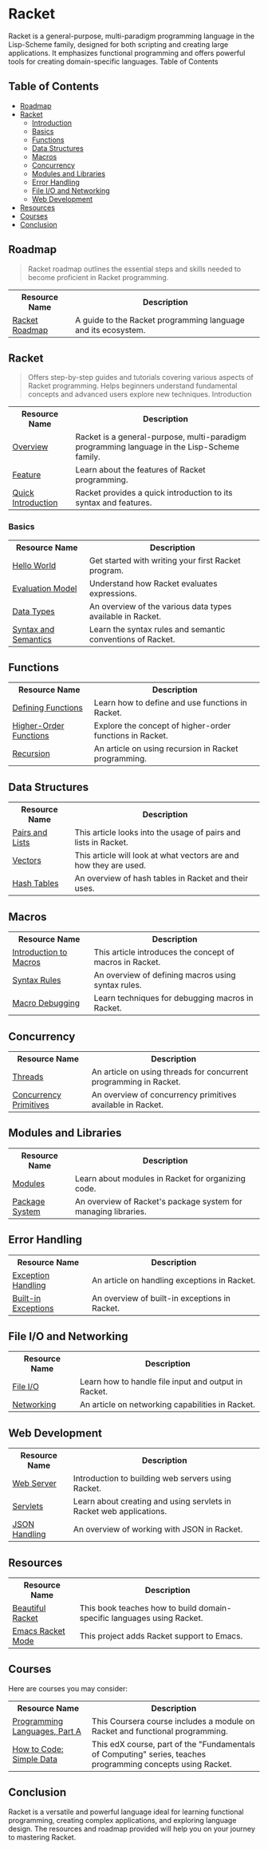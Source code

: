 # Racket 

Racket is a general-purpose, multi-paradigm programming language in the Lisp-Scheme family, designed for both scripting and creating large applications. It emphasizes functional programming and offers powerful tools for creating domain-specific languages.
Table of Contents

## Table of Contents

- [Roadmap](#roadmap)<br>
- [Racket](#racket)<br>
   - [Introduction](#introduction)<br>
   - [Basics](#basics)<br>
   - [Functions](#functions)<br>
   - [Data Structures](#data-structures)<br>
   - [Macros](#macros)<br>
   - [Concurrency](#concurrency)<br>
   - [Modules and Libraries](#modules-and-libraries)<br>
   - [Error Handling](#error-handling)<br>
   - [File I/O and Networking](#file-io-and-networking)<br>
   - [Web Development](#web-development)<br>
- [Resources](#resources)<br> 
- [Courses](#courses)
- [Conclusion](#conclusion)


## Roadmap

> Racket roadmap outlines the essential steps and skills needed to become proficient in Racket programming.
<table width="100%" id="Roadmap">
  <tr>
    <th>Resource Name</th>
    <th>Description</th>
  </tr>
  <tr>
    <td><a href="https://racket.discourse.group/t/what-is-the-racket-roadmap/2204/6">Racket Roadmap</a></td>
    <td>A guide to the Racket programming language and its ecosystem.</td>
  </tr>
</table>

## Racket

> Offers step-by-step guides and tutorials covering various aspects of Racket programming. Helps beginners understand fundamental concepts and advanced users explore new techniques.
Introduction
<table width="100%">
  <tr>
    <th>Resource Name</th>
    <th>Description</th>
  </tr>
  <tr>
    <td><a href="https://racket-lang.org/">Overview</a></td>
    <td>Racket is a general-purpose, multi-paradigm programming language in the Lisp-Scheme family.</td>
  </tr>
  <tr>
    <td><a href="https://medium.com/@G_Kumar/racket-programming-language-features-c71b83b625c4">Feature</a></td>
    <td>Learn about the features of Racket programming.</td>
  </tr>
  <tr>
    <td><a href="https://docs.racket-lang.org/quick/">Quick Introduction</a></td>
    <td>Racket provides a quick introduction to its syntax and features.</td>
  </tr>
</table>

### Basics

<table width="100%">
  <tr>
    <th>Resource Name</th>
    <th>Description</th>
  </tr>
  <tr>
    <td><a href="https://therenegadecoder.com/code/hello-world-in-racket/">Hello World</a></td>
    <td>Get started with writing your first Racket program.</td>
  </tr>
  <tr>
    <td><a href="https://docs.racket-lang.org/reference/eval-model.html">Evaluation Model</a></td>
    <td>Understand how Racket evaluates expressions.</td>
  </tr>
  <tr>
    <td><a href="https://docs.racket-lang.org/guide/datatypes.html">Data Types</a></td>
    <td>An overview of the various data types available in Racket.</td>
  </tr>
  <tr>
    <td><a href="https://home.adelphi.edu/~siegfried/cs270/270rl6.html">Syntax and Semantics</a></td>
    <td>Learn the syntax rules and semantic conventions of Racket.</td>
  </tr>
</table>

## Functions

<table width="100%">
  <tr>
    <th>Resource Name</th>
    <th>Description</th>
  </tr>
  <tr>
    <td><a href="https://beautifulracket.com/explainer/functions.html">Defining Functions</a></td>
    <td>Learn how to define and use functions in Racket.</td>
  </tr>
  <tr>
    <td><a href="https://docs.racket-lang.org/mischief/function.html">Higher-Order Functions</a></td>
    <td>Explore the concept of higher-order functions in Racket.</td>
  </tr>
  <tr>
    <td><a href="https://docs.racket-lang.org/guide/Lists__Iteration__and_Recursion.html">Recursion</a></td>
    <td>An article on using recursion in Racket programming.</td>
  </tr>
</table>

## Data Structures

<table width="100%">
  <tr>
    <th>Resource Name</th>
    <th>Description</th>
  </tr>
  <tr>
    <td><a href="https://docs.racket-lang.org/reference/pairs.html#:~:text=Pairs%20and%20Lists%20in%20The,see%20Mutable%20Pairs%20and%20Lists).">Pairs and Lists</a></td>
    <td>This article looks into the usage of pairs and lists in Racket.</td>
  </tr>
  <tr>
    <td><a href="https://docs.racket-lang.org/reference/vectors.html">Vectors</a></td>
    <td>This article will look at what vectors are and how they are used.</td>
  </tr>
  <tr>
    <td><a href="https://docs.racket-lang.org/reference/hashtables.html">Hash Tables</a></td>
    <td>An overview of hash tables in Racket and their uses.</td>
  </tr>
</table>

## Macros
<table width="100%">
  <tr>
    <th>Resource Name</th>
    <th>Description</th>
  </tr>
  <tr>
    <td><a href="https://docs.racket-lang.org/guide/macros.html#:~:text=A%20macro%20is%20a%20syntactic,small%20set%20of%20core%20constructs.">Introduction to Macros</a></td>
    <td>This article introduces the concept of macros in Racket.</td>
  </tr>
  <tr>
    <td><a href="https://docs.racket-lang.org/guide/pattern-macros.html#:~:text=The%20define%2Dsyntax%2Drule%20form,a%20use%20of%20the%20macro.">Syntax Rules</a></td>
    <td>An overview of defining macros using syntax rules.</td>
  </tr>
  <tr>
    <td><a href="https://download.racket-lang.org/docs/5.1/html/macro-debugger/index.html">Macro Debugging</a></td>
    <td>Learn techniques for debugging macros in Racket.</td>
  </tr>
</table>

## Concurrency

<table width="100%">
  <tr>
    <th>Resource Name</th>
    <th>Description</th>
  </tr>
  <tr>
    <td><a href="https://docs.racket-lang.org/reference/threads.html">Threads</a></td>
    <td>An article on using threads for concurrent programming in Racket.</td>
  </tr>
  <tr>
    <td><a href="https://docs.racket-lang.org/reference/concurrency.html">Concurrency Primitives</a></td>
    <td>An overview of concurrency primitives available in Racket.</td>
  </tr>
</table>

## Modules and Libraries
<table width="100%">
  <tr>
    <th>Resource Name</th>
    <th>Description</th>
  </tr>
  <tr>
    <td><a href="https://docs.racket-lang.org/guide/modules.html">Modules</a></td>
    <td>Learn about modules in Racket for organizing code.</td>
  </tr>
  <tr>
    <td><a href="https://docs.racket-lang.org/pkg/index.html">Package System</a></td>
    <td>An overview of Racket's package system for managing libraries.</td>
  </tr>
</table>

## Error Handling
<table width="100%">
  <tr>
    <th>Resource Name</th>
    <th>Description</th>
  </tr>
  <tr>
    <td><a href="https://docs.racket-lang.org/reference/exns.html">Exception Handling</a></td>
    <td>An article on handling exceptions in Racket.</td>
  </tr>
  <tr>
    <td><a href="https://beautifulracket.com/explainer/errors-and-exceptions.html">Built-in Exceptions</a></td>
    <td>An overview of built-in exceptions in Racket.</td>
  </tr>
</table>

## File I/O and Networking
<table width="100%">
  <tr>
    <th>Resource Name</th>
    <th>Description</th>
  </tr>
  <tr>
    <td><a href="https://docs.racket-lang.org/reference/Filesystem.html">File I/O</a></td>
    <td>Learn how to handle file input and output in Racket.</td>
  </tr>
  <tr>
    <td><a href="https://docs.racket-lang.org/reference/networking.html">Networking</a></td>
    <td>An article on networking capabilities in Racket.</td>
  </tr>
</table>

## Web Development
<table width="100%">
  <tr>
    <th>Resource Name</th>
    <th>Description</th>
  </tr>
  <tr>
    <td><a href="https://docs.racket-lang.org/web-server/">Web Server</a></td>
    <td>Introduction to building web servers using Racket.</td>
  </tr>
  <tr>
    <td><a href="https://docs.racket-lang.org/web-server/run.html">Servlets</a></td>
    <td>Learn about creating and using servlets in Racket web applications.</td>
  </tr>
  <tr>
    <td><a href="https://docs.racket-lang.org/json/index.html#:~:text=3%20Parsing%20JSON%20Text%20into%20JS%2DExpressions,-Link%20to%20this&text=Reads%20a%20jsexpr%20from%20a,remaining%20JSON%20input(s).">JSON Handling</a></td>
    <td>An overview of working with JSON in Racket.</td>
  </tr>
</table>

## Resources
<table width="100%">
  <tr>
    <th>Resource Name</th>
    <th>Description</th>
  </tr>
  <tr>
    <td><a href="https://beautifulracket.com/">Beautiful Racket</a></td>
    <td>This book teaches how to build domain-specific languages using Racket.</td>
  </tr>
  <tr>
    <td><a href="https://github.com/greghendershott/racket-mode">Emacs Racket Mode</a></td>
    <td>This project adds Racket support to Emacs.</td>
  </tr>
</table>

## Courses

Here are courses you may consider:
<table width="100%">
  <tr>
    <th>Resource Name</th>
    <th>Description</th>
  </tr>
  <tr>
    <td><a href="https://www.coursera.org/learn/programming-languages">Programming Languages, Part A</a></td>
    <td>This Coursera course includes a module on Racket and functional programming.</td>
  </tr>
  <tr>
    <td><a href="https://www.edx.org/course/how-to-code-simple-data">How to Code: Simple Data</a></td>
    <td>This edX course, part of the "Fundamentals of Computing" series, teaches programming concepts using Racket.</td>
  </tr>
</table>

## Conclusion

Racket is a versatile and powerful language ideal for learning functional programming, creating complex applications, and exploring language design. The resources and roadmap provided will help you on your journey to mastering Racket.
